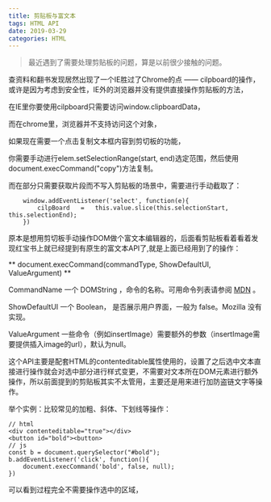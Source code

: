 ```yaml
---
title: 剪贴板与富文本
tags: HTML API
date: 2019-03-29 
categories: HTML
---
```


>最近遇到了需要处理剪贴板的问题，算是以前很少接触的问题。

查资料和翻书发现居然出现了一个IE胜过了Chrome的点 —— cilpboard的操作，或许是因为考虑到安全性，IE外的浏览器并没有提供直接操作剪贴板的方法，

在IE里你要使用cilpboard只需要访问window.clipboardData，

而在chrome里，浏览器并不支持访问这个对象，

如果现在需要一个点击复制文本框内容到剪切板的功能，

你需要手动进行elem.setSelectionRange(start, end)选定范围，然后使用document.execCommand("copy")方法复制。

而在部分只需要获取片段而不写入剪贴板的场景中，需要进行手动截取了：

```
	window.addEventListener('select', function(e){
		cilpBoard	=	this.value.slice(this.selectionStart, this.selectionEnd);
	})

```

原本是想用剪切板手动操作DOM做个富文本编辑器的，后面看剪贴板看着看着发现红宝书上就已经提到有原生的富文本API了,就是上面已经用到了的操作：

** document.execCommand(commandType, ShowDefaultUI, ValueArgument) **

CommandName
一个 DOMString ，命令的名称。可用命令列表请参阅 [MDN](https://developer.mozilla.org/zh-CN/docs/Web/API/Document/execCommand#%E5%91%BD%E4%BB%A4) 。

ShowDefaultUI
一个 Boolean， 是否展示用户界面，一般为 false。Mozilla 没有实现。

ValueArgument
一些命令（例如insertImage）需要额外的参数（insertImage需要提供插入image的url），默认为null。


这个API主要是配套HTML的contenteditable属性使用的，设置了之后选中文本直接进行操作就会对选中部分进行样式变更，不需要对文本所在DOM元素进行额外操作，所以前面提到的剪贴板其实不太管用，主要还是用来进行加防盗链文字等操作。

举个实例：比较常见的加粗、斜体、下划线等操作：
```
// html
<div contenteditable="true"></div>
<button id="bold"><button>
// js
const b = document.querySelector("#bold");
b.addEventListener('click', function(){
	document.execCommand('bold', false, null);
})
```

可以看到过程完全不需要操作选中的区域，